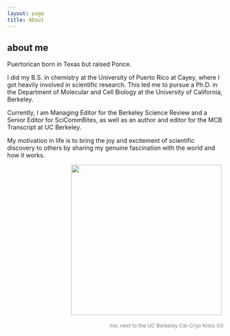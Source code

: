 ```yaml
---
layout: page
title: About
---
```


## about me

Puertorican born in Texas but raised Ponce.

I did my B.S. in chemistry at the University of Puerto Rico at Cayey, where I got heavily involved in scientific research. This led me to pursue a Ph.D. in the Department of Molecular and Cell Biology at the University of California, Berkeley.

Currently, I am Managing Editor for the Berkeley Science Review and a Senior Editor for SciCommBites, as well as an author and editor for the MCB Transcript at UC Berkeley.

My motivation in life is to bring the joy and excitement of scientific discovery to others by sharing my genuine fascination with the world and how it works.

<div style="text-align: right;">
  <img src="https://hltorresvera.github.io/assets/images/me.jpg" width="350" style="padding: 0px 5px 5px 5px;">
  <p style="font-size: 12px; color: gray;">me, next to the UC Berkeley Cal-Cryo Krios G3</p>
</div>

